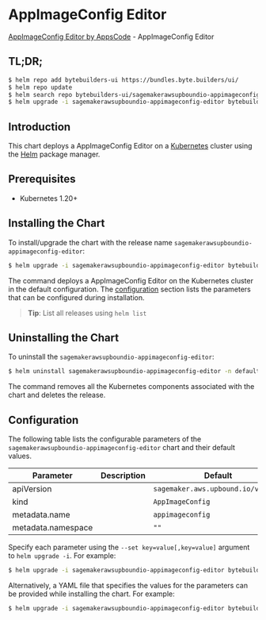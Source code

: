 # AppImageConfig Editor

[AppImageConfig Editor by AppsCode](https://byte.builders) - AppImageConfig Editor

## TL;DR;

```bash
$ helm repo add bytebuilders-ui https://bundles.byte.builders/ui/
$ helm repo update
$ helm search repo bytebuilders-ui/sagemakerawsupboundio-appimageconfig-editor --version=v0.4.18
$ helm upgrade -i sagemakerawsupboundio-appimageconfig-editor bytebuilders-ui/sagemakerawsupboundio-appimageconfig-editor -n default --create-namespace --version=v0.4.18
```

## Introduction

This chart deploys a AppImageConfig Editor on a [Kubernetes](http://kubernetes.io) cluster using the [Helm](https://helm.sh) package manager.

## Prerequisites

- Kubernetes 1.20+

## Installing the Chart

To install/upgrade the chart with the release name `sagemakerawsupboundio-appimageconfig-editor`:

```bash
$ helm upgrade -i sagemakerawsupboundio-appimageconfig-editor bytebuilders-ui/sagemakerawsupboundio-appimageconfig-editor -n default --create-namespace --version=v0.4.18
```

The command deploys a AppImageConfig Editor on the Kubernetes cluster in the default configuration. The [configuration](#configuration) section lists the parameters that can be configured during installation.

> **Tip**: List all releases using `helm list`

## Uninstalling the Chart

To uninstall the `sagemakerawsupboundio-appimageconfig-editor`:

```bash
$ helm uninstall sagemakerawsupboundio-appimageconfig-editor -n default
```

The command removes all the Kubernetes components associated with the chart and deletes the release.

## Configuration

The following table lists the configurable parameters of the `sagemakerawsupboundio-appimageconfig-editor` chart and their default values.

|     Parameter      | Description |                    Default                    |
|--------------------|-------------|-----------------------------------------------|
| apiVersion         |             | <code>sagemaker.aws.upbound.io/v1beta1</code> |
| kind               |             | <code>AppImageConfig</code>                   |
| metadata.name      |             | <code>appimageconfig</code>                   |
| metadata.namespace |             | <code>""</code>                               |


Specify each parameter using the `--set key=value[,key=value]` argument to `helm upgrade -i`. For example:

```bash
$ helm upgrade -i sagemakerawsupboundio-appimageconfig-editor bytebuilders-ui/sagemakerawsupboundio-appimageconfig-editor -n default --create-namespace --version=v0.4.18 --set apiVersion=sagemaker.aws.upbound.io/v1beta1
```

Alternatively, a YAML file that specifies the values for the parameters can be provided while
installing the chart. For example:

```bash
$ helm upgrade -i sagemakerawsupboundio-appimageconfig-editor bytebuilders-ui/sagemakerawsupboundio-appimageconfig-editor -n default --create-namespace --version=v0.4.18 --values values.yaml
```
